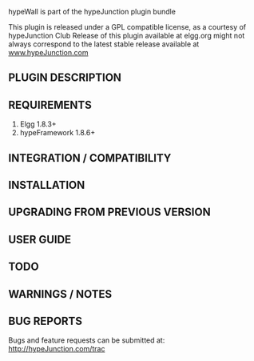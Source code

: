 hypeWall is part of the hypeJunction plugin bundle

This plugin is released under a GPL compatible license, as a courtesy of hypeJunction Club
Release of this plugin available at elgg.org might not always correspond to the latest stable release available at www.hypeJunction.com


PLUGIN DESCRIPTION
------------------


REQUIREMENTS
------------
1) Elgg 1.8.3+
2) hypeFramework 1.8.6+

INTEGRATION / COMPATIBILITY
---------------------------

INSTALLATION
------------

UPGRADING FROM PREVIOUS VERSION
-------------------------------


USER GUIDE
----------


TODO
-----

WARNINGS / NOTES
----------------


BUG REPORTS
-----------
Bugs and feature requests can be submitted at:
http://hypeJunction.com/trac
